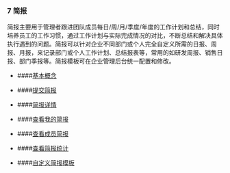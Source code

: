 ### 7 简报

简报主要用于管理者跟进团队成员每日/周/月/季度/年度的工作计划和总结，同时培养员工的工作习惯，通过工作计划与实际完成情况的对比，不断总结和解决具体执行遇到的问题。简报可以针对企业不同部门或个人完全自定义所需的日报、周报、月报，来记录部门或个人工作计划、总结报表等，常用的如研发周报、销售日报、部门季报等。简报模板可在企业管理后台统一配置和修改。

* ####[基本概念](/yong-hu-zhi-nan/yong-hu-shou-ce/jian-bao/ji-ben-gai-nian.md)

* ####[提交简报](/yong-hu-zhi-nan/yong-hu-shou-ce/jian-bao/ti-jiao-jian-bao.md)

* ####[简报详情](/yong-hu-zhi-nan/yong-hu-shou-ce/jian-bao/jian-bao-xiang-qing.md)

* ####[查看我的简报](/查看我的简报)

* ####[查看成员简报](/查看成员简报)

* ####[查看简报统计](/yong-hu-zhi-nan/yong-hu-shou-ce/jian-bao/cha-kan-jian-bao-tong-ji.md)

* ####[自定义简报模板](/yong-hu-zhi-nan/yong-hu-shou-ce/jian-bao/zi-ding-yi-jian-bao-mo-ban.md)